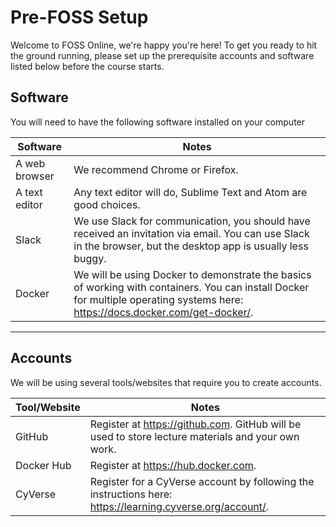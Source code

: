 # Pre-FOSS Setup

Welcome to FOSS Online, we're happy you're here! To get you ready to
hit the ground running, please set up the prerequisite accounts and
software listed below before the course starts.

## Software

You will need to have the following software installed on your computer

| Software | Notes |
| --- | --- |
| A web browser | We recommend Chrome or Firefox. |
| A text editor | Any text editor will do, Sublime Text and Atom are good choices. |
| Slack | We use Slack for communication, you should have received an invitation via email. You can use Slack in the browser, but the desktop app is usually less buggy. |
| Docker | We will be using Docker to demonstrate the basics of working with containers. You can install Docker for multiple operating systems here: https://docs.docker.com/get-docker/. |

---

## Accounts

We will be using several tools/websites that require you to create accounts.

| Tool/Website | Notes |
| --- | --- |
| GitHub |  Register at https://github.com. GitHub will be used to store lecture materials and your own work.
| Docker Hub | Register at https://hub.docker.com. |
| CyVerse | Register for a CyVerse account by following the instructions here: https://learning.cyverse.org/account/. |